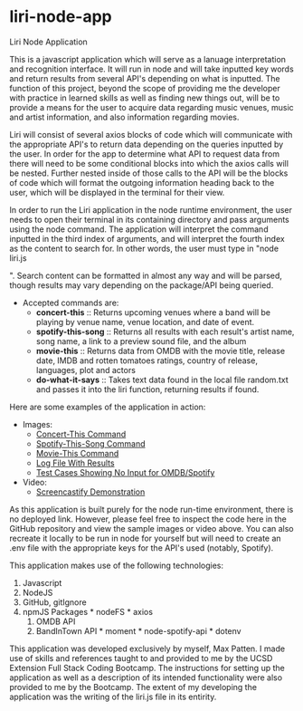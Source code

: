 # liri-node-app

Liri Node Application

This is a javascript application which will serve as a lanuage interpretation and recognition interface. It will run in node and will take inputted key words and return results from several API's depending on what is inputted. The function of this project, beyond the scope of providing me the developer with practice in learned skills as well as finding new things out, will be to provide a means for the user to acquire data regarding music venues, music and artist information, and also information regarding movies. 

Liri will consist of several axios blocks of code which will communicate with the appropriate API's to return data depending on the queries inputted by the user. In order for the app to determine what API to request data from there will need to be some conditional blocks into which the axios calls will be nested. Further nested inside of those calls to the API will be the blocks of code which will format the outgoing information heading back to the user, which will be displayed in the terminal for their view.

In order to run the Liri application in the node runtime environment, the user needs to open their terminal in its containing directory and pass arguments using the node command. The application will interpret the command inputted in the third index of arguments, and will interpret the fourth index as the content to search for. In other words, the user must type in "node liri.js <command> <search content>". Search content can be formatted in almost any way and will be parsed, though results may vary depending on the package/API being queried.  
* Accepted commands are:
  * **concert-this** ::         Returns upcoming venues where a band will be playing by venue name, venue location, and date of event.
  * **spotify-this-song** ::    Returns all results with each result's artist name, song name, a link to a preview sound file, and the album
  * **movie-this** ::           Returns data from OMDB with the movie title, release date, IMDB and rotten tomatoes ratings, country of release,                               languages, plot and actors
  * **do-what-it-says** ::      Takes text data found in the local file random.txt and passes it into the liri function, returning results if found.


Here are some examples of the application in action:
* Images:
  * [Concert-This Command]()
  * [Spotify-This-Song Command]()
  * [Movie-This Command]()
  * [Log File With Results]()
  * [Test Cases Showing No Input for OMDB/Spotify]()
* Video:
  * [Screencastify Demonstration]()

As this application is built purely for the node run-time environment, there is no deployed link. However, please feel free to inspect the code here in the GitHub repository and view the sample images or video above. You can also recreate it locally to be run in node for yourself but will need to create an .env file with the appropriate keys for the API's used (notably, Spotify).

This application makes use of the following technologies:
  1. Javascript
  2. NodeJS
  3. GitHub, gitIgnore
  4. npmJS Packages
    * nodeFS
    * axios
      1. OMDB API
      2. BandInTown API
    * moment
    * node-spotify-api
    * dotenv

This application was developed exclusively by myself, Max Patten. I made use of skills and references taught to and provided to me by the UCSD Extension Full Stack Coding Bootcamp. The instructions for setting up the application as well as a description of its intended functionality were also provided to me by the Bootcamp. The extent of my developing the application was the writing of the liri.js file in its entirity.